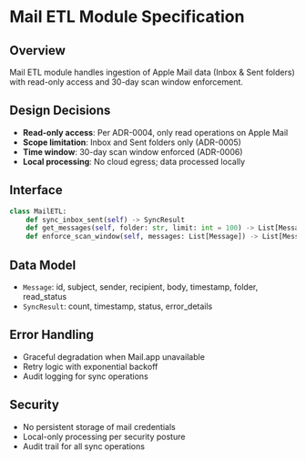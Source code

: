 # Mail ETL Module Specification

## Overview
Mail ETL module handles ingestion of Apple Mail data (Inbox & Sent folders) with read-only access and 30-day scan window enforcement.

## Design Decisions
- **Read-only access**: Per ADR-0004, only read operations on Apple Mail
- **Scope limitation**: Inbox and Sent folders only (ADR-0005)
- **Time window**: 30-day scan window enforced (ADR-0006)
- **Local processing**: No cloud egress; data processed locally

## Interface
```python
class MailETL:
    def sync_inbox_sent(self) -> SyncResult
    def get_messages(self, folder: str, limit: int = 100) -> List[Message]
    def enforce_scan_window(self, messages: List[Message]) -> List[Message]
```

## Data Model
- `Message`: id, subject, sender, recipient, body, timestamp, folder, read_status
- `SyncResult`: count, timestamp, status, error_details

## Error Handling
- Graceful degradation when Mail.app unavailable
- Retry logic with exponential backoff
- Audit logging for sync operations

## Security
- No persistent storage of mail credentials
- Local-only processing per security posture
- Audit trail for all sync operations
